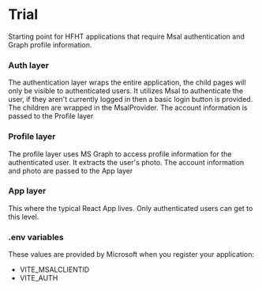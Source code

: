 # Trial
Starting point for HFHT applications that require Msal authentication and Graph profile information.

### Auth layer
The authentication layer wraps the entire application, the child pages will only be visible to authenticated users. It utilizes Msal to authenticate the user, if they
aren't currently logged in then a basic login button is provided. The children are wrapped in the MsalProvider. The account information is passed to the Profile layer

### Profile layer
The profile layer uses MS Graph to access profile information for the authenticated user. It extracts the user's photo. The account information and photo are passed
to the App layer

### App layer
This where the typical React App lives. Only authenticated users can get to this level.

### .env variables
These values are provided by Microsoft when you register your application:
- VITE_MSALCLIENTID 
- VITE_AUTH

